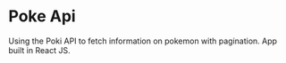 # Poke Api

Using the Poki API to fetch information on pokemon with pagination.
App built in React JS.
